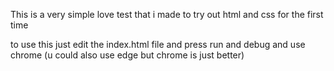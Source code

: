 This is a very simple love test that i made to try out html and css for the first time

to use this just edit the index.html file and press run and debug and use chrome (u could also use edge but chrome is just better)
